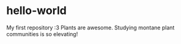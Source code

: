 # hello-world
My first repository :3 
Plants are awesome. Studying montane plant communities is so elevating!
